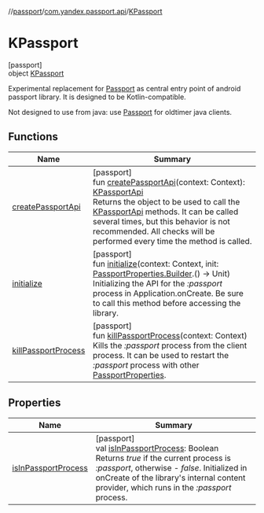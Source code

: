 //[passport](../../../index.md)/[com.yandex.passport.api](../index.md)/[KPassport](index.md)

# KPassport

[passport]\
object [KPassport](index.md)

Experimental replacement for [Passport](../-passport/index.md) as central entry point of android passport library. It is designed to be Kotlin-compatible.

Not designed to use from java: use [Passport](../-passport/index.md) for oldtimer java clients.

## Functions

| Name | Summary |
|---|---|
| [createPassportApi](create-passport-api.md) | [passport]<br>fun [createPassportApi](create-passport-api.md)(context: Context): [KPassportApi](../-k-passport-api/index.md)<br>Returns the object to be used to call the [KPassportApi](../-k-passport-api/index.md) methods. It can be called several times, but this behavior is not recommended. All checks will be performed every time the method is called. |
| [initialize](initialize.md) | [passport]<br>fun [initialize](initialize.md)(context: Context, init: [PassportProperties.Builder](../-passport-properties/-builder/index.md).() -&gt; Unit)<br>Initializing the API for the *:passport* process in Application.onCreate. Be sure to call this method before accessing the library. |
| [killPassportProcess](kill-passport-process.md) | [passport]<br>fun [killPassportProcess](kill-passport-process.md)(context: Context)<br>Kills the *:passport* process from the client process. It can be used to restart the *:passport* process with other [PassportProperties](../-passport-properties/index.md). |

## Properties

| Name | Summary |
|---|---|
| [isInPassportProcess](is-in-passport-process.md) | [passport]<br>val [isInPassportProcess](is-in-passport-process.md): Boolean<br>Returns *true* if the current process is *:passport*, otherwise - *false*. Initialized in onCreate of the library's internal content provider, which runs in the *:passport* process. |

